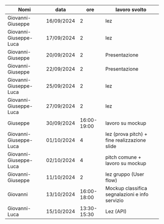 |Nomi|data 	  	|ore		|lavoro svolto|
|----|----------|-------|-------------|
|Giovanni-Giuseppe|16/09/2024|2|lez|
|Giovanni-Giuseppe-Luca|17/09/2024|2|lez| 	
|Giovanni-Giuseppe|20/09/2024|2 |Presentazione|
|Giovanni-Giuseppe|22/09/2024|2|Presentazione|
|Giovanni-Giuseppe-Luca|25/09/2024|2|lez|
|Giovanni-Giuseppe-Luca|27/09/2024|2|lez|
|Giuseppe|30/09/2024|16:00-19:00|lavoro su mockup|
|Giovanni-Giuseppe-Luca|01/10/2024|4|lez (prova pitch) + fine realizzazione slide|
|Giovanni-Giuseppe-Luca|02/10/2024|4|pitch comune + lavoro su mockup|
|Giovanni-Giuseppe|11/10/2024|2|lez gruppo (User flow)|
|Giovanni|13/10/2024|16:00-18:00|Mockup classifica segnalazioni e info servizio|
|Giovanni-Luca|15/10/2024|13:30-15:30|Lez (API)|	
